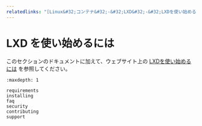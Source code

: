 ```yaml
---
relatedlinks: "[Linux&#32;コンテナ&#32;-&#32;LXD&#32;-&#32;LXDを使い始めるには](https://linuxcontainers.org/ja/lxd/getting-started-cli/),https://www.youtube.com/watch?v=QyXOOE_4cm0"
---
```


# LXD を使い始めるには

このセクションのドキュメントに加えて、ウェブサイト上の [LXDを使い始めるには](https://linuxcontainers.org/ja/lxd/getting-started-cli/) を参照してください。

```{toctree}
:maxdepth: 1

requirements
installing
faq
security
contributing
support
```
